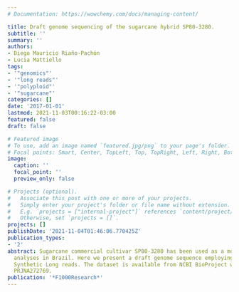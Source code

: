```yaml
---
# Documentation: https://wowchemy.com/docs/managing-content/

title: Draft genome sequencing of the sugarcane hybrid SP80-3280.
subtitle: ''
summary: ''
authors:
- Diego Mauricio Riaño-Pachón
- Lucia Mattiello
tags:
- '"genomics"'
- '"long reads"'
- '"polyploid"'
- '"sugarcane"'
categories: []
date: '2017-01-01'
lastmod: 2021-11-03T00:16:22-03:00
featured: false
draft: false

# Featured image
# To use, add an image named `featured.jpg/png` to your page's folder.
# Focal points: Smart, Center, TopLeft, Top, TopRight, Left, Right, BottomLeft, Bottom, BottomRight.
image:
  caption: ''
  focal_point: ''
  preview_only: false

# Projects (optional).
#   Associate this post with one or more of your projects.
#   Simply enter your project's folder or file name without extension.
#   E.g. `projects = ["internal-project"]` references `content/project/deep-learning/index.md`.
#   Otherwise, set `projects = []`.
projects: []
publishDate: '2021-11-04T01:46:06.770425Z'
publication_types:
- '2'
abstract: Sugarcane commercial cultivar SP80-3280 has been used as a model for genomic
  analyses in Brazil. Here we present a draft genome sequence employing Illumina TruSeq
  Synthetic Long reads. The dataset is available from NCBI BioProject with accession
  PRJNA272769.
publication: '*F1000Research*'
---
```

